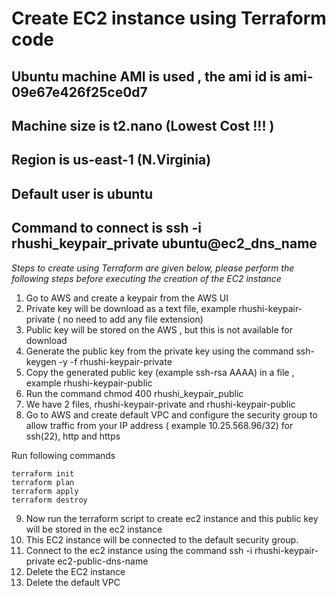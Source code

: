 # Create EC2 instance using Terraform code

## Ubuntu machine AMI is used , the ami id is ami-09e67e426f25ce0d7

## Machine size is t2.nano (Lowest Cost !!! )
## Region is us-east-1  (N.Virginia)

## Default user is ubuntu

## Command to connect is ssh -i rhushi_keypair_private ubuntu@ec2_dns_name

*Steps to create using Terraform are given below, please perform the following steps before executing the creation of the EC2 instance*

1. Go to AWS and create a keypair from the AWS UI
2. Private key will be download as a text file, example rhushi-keypair-private  ( no need to add any file extension)
3. Public key will be stored on the AWS , but this is not available for download
4. Generate the public key from the private key using the command ssh-keygen -y -f rhushi-keypair-private
5. Copy the generated public key (example ssh-rsa AAAA) in a file , example rhushi-keypair-public
6. Run the command chmod 400 rhushi_keypair_public
7. We have 2 files, rhushi-keypair-private and rhushi-keypair-public
8. Go to AWS and create default VPC and configure the security group to allow traffic from your IP address 
   ( example 10.25.568.96/32) for ssh(22), http and https


Run following commands

```
terraform init
terraform plan
terraform apply
terraform destroy 

```
   
9.  Now run the terraform script to create ec2 instance and this public key will be stored in the ec2 instance
10. This EC2 instance will be connected to the default security group.
11. Connect to the ec2 instance using the command ssh -i rhushi-keypair-private ec2-public-dns-name
12. Delete the EC2 instance
13. Delete the default VPC 
